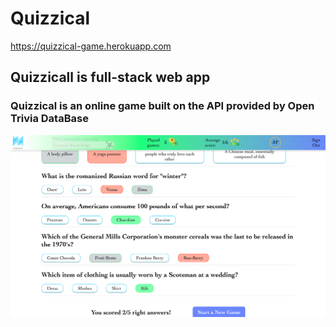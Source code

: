 # Quizzical
https://quizzical-game.herokuapp.com

<h2>Quizzicall is full-stack web app</h2>
<h3>Quizzical is an online game built on the API provided by Open Trivia DataBase</h3>

![alt text](src/Media/app_preview.png)
